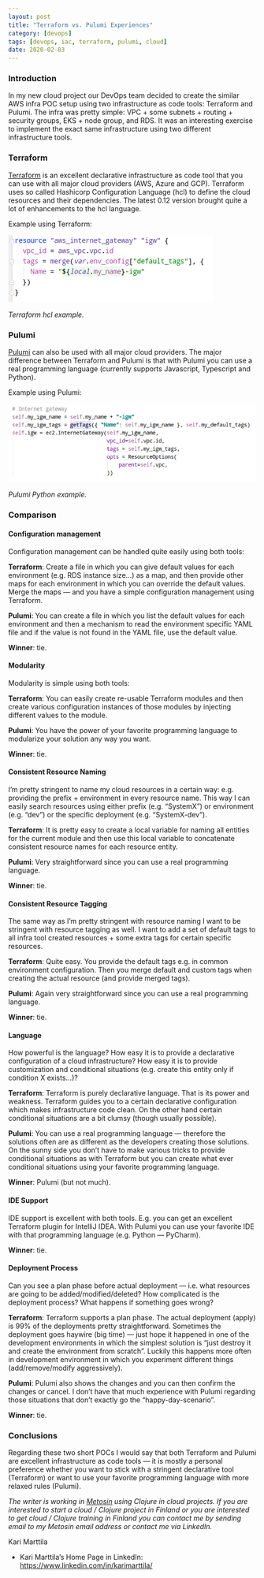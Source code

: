 ```yaml
---
layout: post
title: "Terraform vs. Pulumi Experiences"
category: [devops]
tags: [devops, iac, terraform, pulumi, cloud]
date: 2020-02-03
---
```


### Introduction

In my new cloud project our DevOps team decided to create the similar AWS infra POC setup using two infrastructure as code tools: Terraform and Pulumi. The infra was pretty simple: VPC + some subnets + routing + security groups, EKS + node group, and RDS. It was an interesting exercise to implement the exact same infrastructure using two different infrastructure tools.

### Terraform

[Terraform](https://www.terraform.io/) is an excellent declarative infrastructure as code tool that you can use with all major cloud providers (AWS, Azure and GCP). Terraform uses so called Hashicorp Configuration Language (hcl) to define the cloud resources and their dependencies. The latest 0.12 version brought quite a lot of enhancements to the hcl language.

Example using Terraform:

![](/img/2020-02-03-terraform-vs-pulumi-experiences_img_1.png)

*Terraform hcl example.*

### Pulumi

[Pulumi](https://www.pulumi.com/) can also be used with all major cloud providers. The major difference between Terraform and Pulumi is that with Pulumi you can use a real programming language (currently supports Javascript, Typescript and Python).

Example using Pulumi:

![](/img/2020-02-03-terraform-vs-pulumi-experiences_img_2.png)

*Pulumi Python example.*

### Comparison

#### Configuration management

Configuration management can be handled quite easily using both tools:

**Terraform**: Create a file in which you can give default values for each environment (e.g. RDS instance size…) as a map, and then provide other maps for each environment in which you can override the default values. Merge the maps — and you have a simple configuration management using Terraform.

**Pulumi**: You can create a file in which you list the default values for each environment and then a mechanism to read the environment specific YAML file and if the value is not found in the YAML file, use the default value.

**Winner**: tie.

#### Modularity

Modularity is simple using both tools:

**Terraform**: You can easily create re-usable Terraform modules and then create various configuration instances of those modules by injecting different values to the module.

**Pulumi**: You have the power of your favorite programming language to modularize your solution any way you want.

**Winner**: tie.

#### Consistent Resource Naming

I’m pretty stringent to name my cloud resources in a certain way: e.g. providing the prefix + environment in every resource name. This way I can easily search resources using either prefix (e.g. “SystemX”) or environment (e.g. “dev”) or the specific deployment (e.g. “SystemX-dev”).

**Terraform**: It is pretty easy to create a local variable for naming all entities for the current module and then use this local variable to concatenate consistent resource names for each resource entity.

**Pulumi**: Very straightforward since you can use a real programming language.

**Winner**: tie.

#### Consistent Resource Tagging

The same way as I’m pretty stringent with resource naming I want to be stringent with resource tagging as well. I want to add a set of default tags to all infra tool created resources + some extra tags for certain specific resources.

**Terraform**: Quite easy. You provide the default tags e.g. in common environment configuration. Then you merge default and custom tags when creating the actual resource (and provide merged tags).

**Pulumi**: Again very straightforward since you can use a real programming language.

**Winner**: tie.

#### Language

How powerful is the language? How easy it is to provide a declarative configuration of a cloud infrastructure? How easy it is to provide customization and conditional situations (e.g. create this entity only if condition X exists…)?

**Terraform**: Terraform is purely declarative language. That is its power and weakness. Terraform guides you to a certain declarative configuration which makes infrastructure code clean. On the other hand certain conditional situations are a bit clumsy (though usually possible).

**Pulumi**: You can use a real programming language — therefore the solutions often are as different as the developers creating those solutions. On the sunny side you don’t have to make various tricks to provide conditional situations as with Terraform but you can create what ever conditional situations using your favorite programming language.

**Winner**: Pulumi (but not much).

#### IDE Support

IDE support is excellent with both tools. E.g. you can get an excellent Terraform plugin for IntelliJ IDEA. With Pulumi you can use your favorite IDE with that programming language (e.g. Python — PyCharm).

**Winner**: tie.

#### Deployment Process

Can you see a plan phase before actual deployment — i.e. what resources are going to be added/modified/deleted? How complicated is the deployment process? What happens if something goes wrong?

**Terraform**: Terraform supports a plan phase. The actual deployment (apply) is 99% of the deployments pretty straightforward. Sometimes the deployment goes haywire (big time) — just hope it happened in one of the development environments in which the simplest solution is “just destroy it and create the environment from scratch”. Luckily this happens more often in development environment in which you experiment different things (add/remove/modify aggressively).

**Pulumi**: Pulumi also shows the changes and you can then confirm the changes or cancel. I don’t have that much experience with Pulumi regarding those situations that don’t exactly go the “happy-day-scenario”.

**Winner**: tie.

### Conclusions

Regarding these two short POCs I would say that both Terraform and Pulumi are excellent infrastructure as code tools — it is mostly a personal preference whether you want to stick with a stringent declarative tool (Terraform) or want to use your favorite programming language with more relaxed rules (Pulumi).

*The writer is working in *[*Metosin*](https://www.metosin.fi/)* using Clojure in cloud projects. If you are interested to start a cloud / Clojure project in Finland or you are interested to get cloud / Clojure training in Finland you can contact me by sending email to my Metosin email address or contact me via LinkedIn.*

Kari Marttila

* Kari Marttila’s Home Page in LinkedIn: <https://www.linkedin.com/in/karimarttila/>
  

